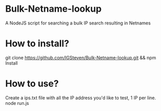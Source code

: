 # Bulk-Netname-lookup
A NodeJS script for searching a bulk IP search resulting in Netnames

# How to install?

  git clone https://github.com/IGSteven/Bulk-Netname-lookup.git && npm Install

# How to use?
Create a ips.txt file with all the IP address you'd like to test, 1 IP per line.
  node run.js
